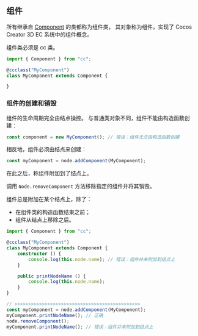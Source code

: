 
## 组件

所有继承自 [Component](../../../api/zh/classes/component.component-1.html) 的类都称为组件类，
其对象称为组件，实现了 Cocos Creator 3D EC 系统中的组件概念。

组件类必须是 cc 类。

```ts
import { Component } from "cc";

@ccclass("MyComponent")
class MyComponent extends Component {

}
```

### 组件的创建和销毁

组件的生命周期完全由结点操控。
与普通类对象不同，组件不能由构造函数创建：

```ts
const component = new MyComponent(); // 错误：组件无法由构造函数创建
```

相反地，组件必须由结点来创建：

```ts
const myComponent = node.addComponent(MyComponent);
```

在此之后，称组件附加到了结点上。

调用 `Node.removeComponent` 方法移除指定的组件并将其销毁。

组件总是附加在某个结点上，除了：

- 在组件类的构造函数结束之前；
- 组件从结点上移除之后。

```ts
import { Component } from "cc";

@ccclass("MyComponent")
class MyComponent extends Component {
    constructor () {
        console.log(this.node.name); // 错误：组件并未附加到结点上
    }

    public printNodeName () {
        console.log(this.node.name);
    }
}

// >>>>>>>>>>>>>>>>>>>>>>>>>>>>>>>>>>>>>>>>>>>>>>
const myComponent = node.addComponent(MyComponent);
myComponent.printNodeName(); // 正确
node.removeComponent();
myComponent.printNodeName(); // 错误：组件并未附加到结点上
```

